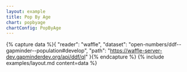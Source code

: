 ```yaml
---
layout: example
title: Pop By Age
chart: popbyage
chartConfig: PopByAge
---
```


{% capture data %}{
  "reader": "waffle",
  "dataset": "open-numbers/ddf--gapminder--population#develop",
  "path": "https://waffle-server-dev.gapminderdev.org/api/ddf/ql"
}{% endcapture %}
{% include examples/layout.md content=data %}